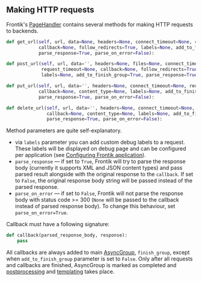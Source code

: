 ## Making HTTP requests

Frontik's [PageHandler](/frontik/handler.py) contains several methods for making HTTP requests to backends.

```python
def get_url(self, url, data=None, headers=None, connect_timeout=None, request_timeout=None,
            callback=None, follow_redirects=True, labels=None, add_to_finish_group=True,
            parse_response=True, parse_on_error=False):
```

```python
def post_url(self, url, data='', headers=None, files=None, connect_timeout=None,
             request_timeout=None, callback=None, follow_redirects=True, content_type=None,
             labels=None, add_to_finish_group=True, parse_response=True, parse_on_error=False):
```

```python
def put_url(self, url, data='', headers=None, connect_timeout=None, request_timeout=None,
            callback=None, content_type=None, labels=None, add_to_finish_group=True,
            parse_response=True, parse_on_error=False):
```

```python
def delete_url(self, url, data='', headers=None, connect_timeout=None, request_timeout=None,
               callback=None, content_type=None, labels=None, add_to_finish_group=True,
               parse_response=True, parse_on_error=False):
```

Method parameters are quite self-explanatory.
* via `labels` parameter you can add custom debug labels to a request. These labels will be displayed
on debug page and can be configured per application (see [Configuring Frontik application](/docs/config-app.md)).
* `parse_response` — if set to `True`, Frontik will try to parse the response body
(currently it supports XML and JSON content types) and pass parsed result alongside with the original response
to the `callback`. If set to `False`, the original response body string will be passed instead of the parsed response.
* `parse_on_error` — if set to `False`, Frontik will not parse the response body with status code >= 300
(`None` will be passed to the callback instead of parsed response body). To change this behaviour,
set `parse_on_error=True`.

Callback must have a following signature:

```python
def callback(parsed_response_body, response):
    pass
```

All callbacks are always added to main [AsyncGroup](/frontik/async.py), `finish_group`,
except when `add_to_finish_group` parameter is set to `False`. Only after all requests and callbacks
are finished, AsyncGroup is marked as completed and [postprocessing](/docs/postprocessing.md)
and [templating](/docs/producers.md) takes place.
